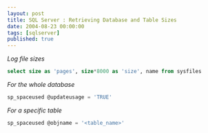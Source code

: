 ```yaml
---
layout: post
title: SQL Server : Retrieving Database and Table Sizes
date: 2004-08-23 00:00:00
tags: [sqlserver]
published: true
---
```


*Log file sizes*

```sql
select size as 'pages', size*8000 as 'size', name from sysfiles
```

*For the whole database*

```sql
sp_spaceused @updateusage = 'TRUE'
```

*For a specific table*

```sql
sp_spaceused @objname = '<table_name>'
```
